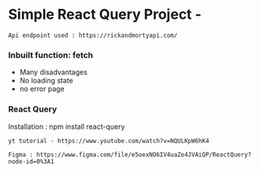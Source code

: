 # Simple React Query Project - 

```
Api endpoint used : https://rickandmortyapi.com/ 
```

### Inbuilt function: fetch
- Many disadvantages
- No loading state
- no error page

### React Query
Installation : npm install react-query

```
yt tutorial - https://www.youtube.com/watch?v=NQULKpW6hK4
```
```
Figma : https://www.figma.com/file/e5oexNO6IV4uaZe4JVAiQP/ReactQuery?node-id=0%3A1
```